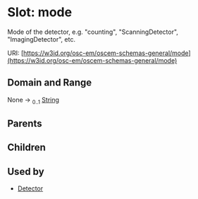 
# Slot: mode

Mode of the detector, e.g. "counting", "ScanningDetector", "ImagingDetector", etc.

URI: [https://w3id.org/osc-em/oscem-schemas-general/mode](https://w3id.org/osc-em/oscem-schemas-general/mode)


## Domain and Range

None &#8594;  <sub>0..1</sub> [String](types/String.md)

## Parents


## Children


## Used by

 * [Detector](Detector.md)
